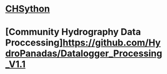 # [CHSython](https://github.com/HydroPanadas/CHSython)

# [Community Hydrography Data Proccessing]https://github.com/HydroPanadas/Datalogger_Processing_V1.1
